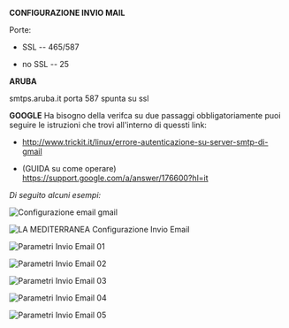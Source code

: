**CONFIGURAZIONE INVIO MAIL**

Porte:

- SSL -- 465/587

- no SSL -- 25


**ARUBA**

smtps.aruba.it      porta 587
spunta su ssl

**GOOGLE**
Ha  bisogno della verifca su due passaggi obbligatoriamente puoi seguire le istruzioni che trovi all'interno di quessti link:

- http://www.trickit.it/linux/errore-autenticazione-su-server-smtp-di-gmail

- (GUIDA su come operare) https://support.google.com/a/answer/176600?hl=it


*Di seguito alcuni esempi:*


![Configurazione email gmail](https://user-images.githubusercontent.com/117808927/234060754-ceaa5901-57f1-4ab0-a899-fa94cea730fe.png)

![LA MEDITERRANEA Configurazione Invio Email](https://user-images.githubusercontent.com/117808927/234060858-0a8a6ea9-dfd0-4c86-8d1d-377ab64f5de1.PNG)

![Parametri Invio Email 01](https://user-images.githubusercontent.com/117808927/234060887-bed14d4b-105f-472b-9ab1-56cd50af6d08.PNG)

![Parametri Invio Email 02](https://user-images.githubusercontent.com/117808927/234060908-a0e4107b-1c84-4509-90dd-d8645eb1e5e0.PNG)

![Parametri Invio Email 03](https://user-images.githubusercontent.com/117808927/234060933-022038b7-20b6-43ae-a8fe-fbc7a1715d31.PNG)

![Parametri Invio Email 04](https://user-images.githubusercontent.com/117808927/234060962-cea58226-1fc8-4c6b-840c-00d592ac0b47.PNG)

![Parametri Invio Email 05](https://user-images.githubusercontent.com/117808927/234060982-0ab8da62-31bb-410b-9f99-c325df5613de.PNG)
